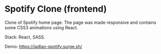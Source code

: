 # Spotify Clone (frontend)

Clone of Spotify home page. The page was made responsive and contains some CSS3 animations using React.

Stack: React, SASS.

Demo: https://jadlao-spotify.surge.sh/
